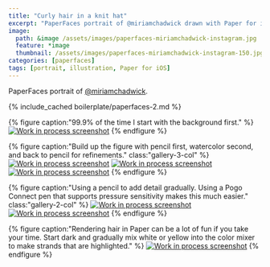 ```yaml
---
title: "Curly hair in a knit hat"
excerpt: "PaperFaces portrait of @miriamchadwick drawn with Paper for iOS on an iPad."
image: 
  path: &image /assets/images/paperfaces-miriamchadwick-instagram.jpg 
  feature: *image
  thumbnail: /assets/images/paperfaces-miriamchadwick-instagram-150.jpg
categories: [paperfaces]
tags: [portrait, illustration, Paper for iOS]
---
```


PaperFaces portrait of [@miriamchadwick](http://instagram.com/miriamchadwick).

{% include_cached boilerplate/paperfaces-2.md %}

{% figure caption:"99.9% of the time I start with the background first." %}
[![Work in process screenshot](/assets/images/paperfaces-miriamchadwick-process-1-600.jpg)](/assets/images/paperfaces-miriamchadwick-process-1-lg.jpg)
{% endfigure %}

{% figure caption:"Build up the figure with pencil first, watercolor second, and back to pencil for refinements." class:"gallery-3-col" %}
[![Work in process screenshot](/assets/images/paperfaces-miriamchadwick-process-2-600.jpg)](/assets/images/paperfaces-miriamchadwick-process-2-lg.jpg)
[![Work in process screenshot](/assets/images/paperfaces-miriamchadwick-process-3-600.jpg)](/assets/images/paperfaces-miriamchadwick-process-3-lg.jpg)
[![Work in process screenshot](/assets/images/paperfaces-miriamchadwick-process-4-600.jpg)](/assets/images/paperfaces-miriamchadwick-process-4-lg.jpg)
{% endfigure %}

{% figure caption:"Using a pencil to add detail gradually. Using a Pogo Connect pen that supports pressure sensitivity makes this much easier." class:"gallery-2-col" %}
[![Work in process screenshot](/assets/images/paperfaces-miriamchadwick-process-5-600.jpg)](/assets/images/paperfaces-miriamchadwick-process-5-lg.jpg)
[![Work in process screenshot](/assets/images/paperfaces-miriamchadwick-process-6-600.jpg)](/assets/images/paperfaces-miriamchadwick-process-6-lg.jpg)
{% endfigure %}

{% figure caption:"Rendering hair in Paper can be a lot of fun if you take your time. Start dark and gradually mix white or yellow into the color mixer to make strands that are highlighted." %}
[![Work in process screenshot](/assets/images/paperfaces-miriamchadwick-process-7-600.jpg)](/assets/images/paperfaces-miriamchadwick-process-7-lg.jpg)
{% endfigure %}
